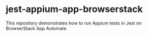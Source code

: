 # jest-appium-app-browserstack
This repository demonstrates how to run Appium tests in Jest on BrowserStack App Automate.
